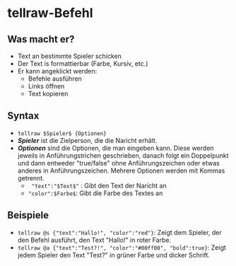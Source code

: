 # **tellraw**-Befehl

## Was macht er?
* Text an bestimmte Spieler schicken
* Der Text is formattierbar (Farbe, Kursiv, etc.)
* Er kann angeklickt werden:
  * Befehle ausführen
  * Links öffnen
  * Text kopieren

 ## Syntax
* ``` tellraw $Spieler$ {Optionen} ```
* **$Spieler$** ist die Zielperson, die die Naricht erhält.
* **$Optionen$** sind die Optionen, die man eingeben kann. Diese werden jeweils in Anführungstrichen geschrieben, danach folgt ein Doppelpunkt und dann entweder "true/false" ohne Anführungszeichen oder etwas anderes in Anführungszeichen. Mehrere Optionen werden mit Kommas getrennt.
  * ``` "text":"$Text$"``` : Gibt den Text der Naricht an
  * ``` "color":$Farbe$ ```: Gibt die Farbe des Textes an
 
## Beispiele
* ``` tellraw @s {"text":"Hallo!", "color":"red"} ```: Zeigt dem Spieler, der den Befehl ausführt, den Text "Hallo!" in roter Farbe.
*  ``` tellraw @a {"text":"Test?!", "color":"#00ff00", "bold":true} ```: Zeigt jedem Spieler den Text "Test?" in grüner Farbe und dicker Schrift.
